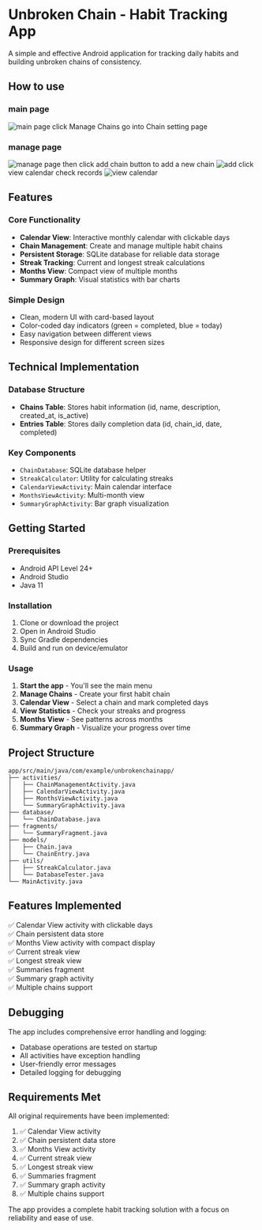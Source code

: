 # Unbroken Chain - Habit Tracking App

A simple and effective Android application for tracking daily habits and building unbroken chains of consistency.

## How to use

### main page
![main page](./HowToUse/main%20page.png)
click Manage Chains go into Chain setting page
### manage page
![manage page](./HowToUse/manage%20page.png)
then click add chain button to add a new chain
![add](./HowToUse/add.png)
click view calendar check records
![view calendar](./HowToUse/view%20calendar.png)

## Features

### Core Functionality
- **Calendar View**: Interactive monthly calendar with clickable days
- **Chain Management**: Create and manage multiple habit chains
- **Persistent Storage**: SQLite database for reliable data storage
- **Streak Tracking**: Current and longest streak calculations
- **Months View**: Compact view of multiple months
- **Summary Graph**: Visual statistics with bar charts

### Simple Design
- Clean, modern UI with card-based layout
- Color-coded day indicators (green = completed, blue = today)
- Easy navigation between different views
- Responsive design for different screen sizes

## Technical Implementation

### Database Structure
- **Chains Table**: Stores habit information (id, name, description, created_at, is_active)
- **Entries Table**: Stores daily completion data (id, chain_id, date, completed)

### Key Components
- `ChainDatabase`: SQLite database helper
- `StreakCalculator`: Utility for calculating streaks
- `CalendarViewActivity`: Main calendar interface
- `MonthsViewActivity`: Multi-month view
- `SummaryGraphActivity`: Bar graph visualization

## Getting Started

### Prerequisites
- Android API Level 24+
- Android Studio
- Java 11

### Installation
1. Clone or download the project
2. Open in Android Studio
3. Sync Gradle dependencies
4. Build and run on device/emulator

### Usage
1. **Start the app** - You'll see the main menu
2. **Manage Chains** - Create your first habit chain
3. **Calendar View** - Select a chain and mark completed days
4. **View Statistics** - Check your streaks and progress
5. **Months View** - See patterns across months
6. **Summary Graph** - Visualize your progress over time

## Project Structure

```
app/src/main/java/com/example/unbrokenchainapp/
├── activities/
│   ├── ChainManagementActivity.java
│   ├── CalendarViewActivity.java
│   ├── MonthsViewActivity.java
│   └── SummaryGraphActivity.java
├── database/
│   └── ChainDatabase.java
├── fragments/
│   └── SummaryFragment.java
├── models/
│   ├── Chain.java
│   └── ChainEntry.java
├── utils/
│   ├── StreakCalculator.java
│   └── DatabaseTester.java
└── MainActivity.java
```

## Features Implemented

✅ Calendar View activity with clickable days  
✅ Chain persistent data store  
✅ Months View activity with compact display  
✅ Current streak view  
✅ Longest streak view  
✅ Summaries fragment  
✅ Summary graph activity  
✅ Multiple chains support  

## Debugging

The app includes comprehensive error handling and logging:
- Database operations are tested on startup
- All activities have exception handling
- User-friendly error messages
- Detailed logging for debugging

## Requirements Met

All original requirements have been implemented:
1. ✅ Calendar View activity
2. ✅ Chain persistent data store  
3. ✅ Months View activity
4. ✅ Current streak view
5. ✅ Longest streak view
6. ✅ Summaries fragment
7. ✅ Summary graph activity
8. ✅ Multiple chains support

The app provides a complete habit tracking solution with a focus on reliability and ease of use. 
